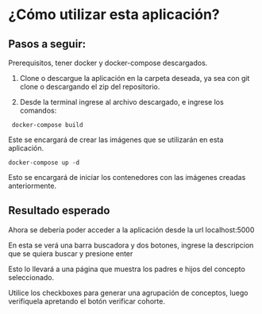 # **¿Cómo utilizar esta aplicación?**
## **Pasos a seguir:**

  Prerequisitos, tener docker y docker-compose descargados.
  
  1. Clone o descargue la aplicación en la carpeta deseada, ya sea con git clone o descargando el zip del repositorio.
  
  2. Desde la terminal ingrese al archivo descargado, e ingrese los comandos:
  
  ``` docker-compose build```
  
  Este se encargará de crear las imágenes que se utilizarán en esta aplicación.
  
  ``` docker-compose up -d ```
  
  Esto se encargará de iniciar los contenedores con las imágenes creadas anteriormente.
  
  ## **Resultado esperado**
  
  Ahora se debería poder acceder a la aplicación desde la url localhost:5000
  
  En esta se verá una barra buscadora y dos botones, ingrese la descripcion que se quiera buscar y presione enter
  
  Esto lo llevará a una página que muestra los padres e hijos del concepto seleccionado.
  
  Utilice los checkboxes para generar una agrupación de conceptos, luego verifiquela apretando el botón verificar cohorte.
